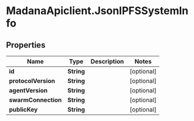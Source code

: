 # MadanaApiclient.JsonIPFSSystemInfo

## Properties

Name | Type | Description | Notes
------------ | ------------- | ------------- | -------------
**id** | **String** |  | [optional] 
**protocolVersion** | **String** |  | [optional] 
**agentVersion** | **String** |  | [optional] 
**swarmConnection** | **String** |  | [optional] 
**publicKey** | **String** |  | [optional] 


